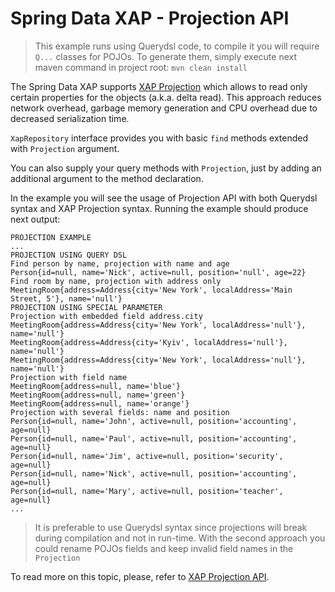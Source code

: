 Spring Data XAP - Projection API
================================

> This example runs using Querydsl code, to compile it you will require `Q...` classes for POJOs. To generate them, simply execute next maven command in project root: `mvn clean install`

The Spring Data XAP supports [XAP Projection](http://docs.gigaspaces.com/xap101/query-partial-results.html) which allows to read only certain properties for the objects (a.k.a. delta read). This approach reduces network overhead, garbage memory generation and CPU overhead due to decreased serialization time.

`XapRepository` interface provides you with basic `find` methods extended with `Projection` argument.

You can also supply your query methods with `Projection`, just by adding an additional argument to the method declaration.

In the example you will see the usage of Projection API with both Querydsl syntax and XAP Projection syntax. Running the example should produce next output:

```
PROJECTION EXAMPLE
...
PROJECTION USING QUERY DSL
Find person by name, projection with name and age
Person{id=null, name='Nick', active=null, position='null', age=22}
Find room by name, projection with address only
MeetingRoom{address=Address{city='New York', localAddress='Main Street, 5'}, name='null'}
PROJECTION USING SPECIAL PARAMETER
Projection with embedded field address.city
MeetingRoom{address=Address{city='New York', localAddress='null'}, name='null'}
MeetingRoom{address=Address{city='Kyiv', localAddress='null'}, name='null'}
MeetingRoom{address=Address{city='New York', localAddress='null'}, name='null'}
Projection with field name
MeetingRoom{address=null, name='blue'}
MeetingRoom{address=null, name='green'}
MeetingRoom{address=null, name='orange'}
Projection with several fields: name and position
Person{id=null, name='John', active=null, position='accounting', age=null}
Person{id=null, name='Paul', active=null, position='accounting', age=null}
Person{id=null, name='Jim', active=null, position='security', age=null}
Person{id=null, name='Nick', active=null, position='accounting', age=null}
Person{id=null, name='Mary', active=null, position='teacher', age=null}
...
```

> It is preferable to use Querydsl syntax since projections will break during compilation and not in run-time. With the second approach you could rename POJOs fields and keep invalid field names in the `Projection`

To read more on this topic, please, refer to [XAP Projection API](https://github.com/Gigaspaces/xap-spring-data/wiki/Reference-Documentation#projection).
